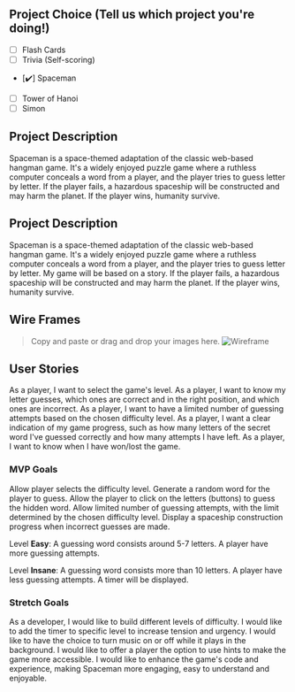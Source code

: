 ## Project Choice (Tell us which project you're doing!)

- [ ] Flash Cards
- [ ] Trivia (Self-scoring)
- [✔️] Spaceman
- [ ] Tower of Hanoi
- [ ] Simon

## Project Description
Spaceman is a space-themed adaptation of the classic web-based hangman game. It's a widely enjoyed puzzle game where a ruthless computer conceals a word from a player, and the player tries to guess letter by letter. If the player fails, a hazardous spaceship will be constructed and may harm the planet. If the player wins, humanity survive.


## Project Description
Spaceman is a space-themed adaptation of the classic web-based hangman game. It's a widely enjoyed puzzle game where a ruthless computer conceals a word from a player, and the player tries to guess letter by letter. My game will be based on a story. If the player fails, a hazardous spaceship will be constructed and may harm the planet. If the player wins, humanity survive.


## Wire Frames
> Copy and paste or drag and drop your images here.
![Wireframe](https://media.git.generalassemb.ly/user/49985/files/6abb4937-b630-4dc3-90c0-5badb3ec117a)

## User Stories
As a player, I want to select the game's level.
As a player, I want to know my letter guesses, which ones are correct and in the right position, and which ones are incorrect.
As a player, I want to have a limited number of guessing attempts based on the chosen difficulty level.
As a player, I want a clear indication of my game progress, such as how many letters of the secret word I've guessed correctly and how many attempts I have left.
As a player, I want to know when I have won/lost the game.

### MVP Goals
Allow player selects the difficulty level.
Generate a random word for the player to guess.
Allow the player to click on the letters (buttons) to guess the hidden word.
Allow limited number of guessing attempts, with the limit determined by the chosen difficulty level.
Display a spaceship construction progress when incorrect guesses are made.

Level **Easy**:
A guessing word consists around 5-7 letters.
A player have more guessing attempts.

Level **Insane**:
A guessing word consists more than 10 letters.
A player have less guessing attempts.
A timer will be displayed.


### Stretch Goals
As a developer, I would like to build different levels of difficulty.
I would like to add the timer to specific level to increase tension and urgency.
I would like to have the choice to turn music on or off while it plays in the background.
I would like to offer a player the option to use hints  to make the game more accessible.
I would like to enhance the game's code and experience, making Spaceman more engaging, easy to understand and enjoyable.